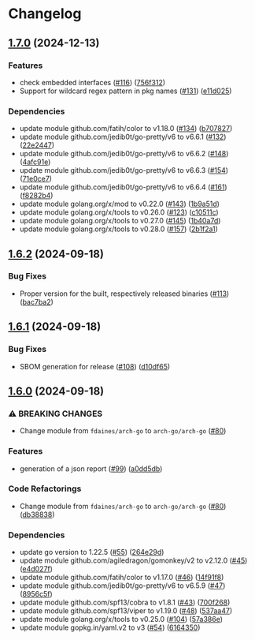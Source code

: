 # Changelog

## [1.7.0](https://github.com/arch-go/arch-go/compare/v1.6.2...v1.7.0) (2024-12-13)


### Features

* check embedded interfaces ([#116](https://github.com/arch-go/arch-go/issues/116)) ([756f312](https://github.com/arch-go/arch-go/commit/756f312519b88570aabe9dbc6350dcf78740af22))
* Support for wildcard regex pattern in pkg names ([#131](https://github.com/arch-go/arch-go/issues/131)) ([e11d025](https://github.com/arch-go/arch-go/commit/e11d025d797f362c0d12e808154d0ae71a754639))


### Dependencies

* update module github.com/fatih/color to v1.18.0 ([#134](https://github.com/arch-go/arch-go/issues/134)) ([b707827](https://github.com/arch-go/arch-go/commit/b707827f8607ef866435de27f31c51c7e60f66ac))
* update module github.com/jedib0t/go-pretty/v6 to v6.6.1 ([#132](https://github.com/arch-go/arch-go/issues/132)) ([22e2447](https://github.com/arch-go/arch-go/commit/22e24475db362ee6b1ec6641c0faea22f5fe6c08))
* update module github.com/jedib0t/go-pretty/v6 to v6.6.2 ([#148](https://github.com/arch-go/arch-go/issues/148)) ([4afc91e](https://github.com/arch-go/arch-go/commit/4afc91e6d4c1c91f569d429647bc53ac649db676))
* update module github.com/jedib0t/go-pretty/v6 to v6.6.3 ([#154](https://github.com/arch-go/arch-go/issues/154)) ([71e0ce7](https://github.com/arch-go/arch-go/commit/71e0ce70e6b21af169075765a0d614d43ba0d842))
* update module github.com/jedib0t/go-pretty/v6 to v6.6.4 ([#161](https://github.com/arch-go/arch-go/issues/161)) ([f8282b4](https://github.com/arch-go/arch-go/commit/f8282b4b0c5421e7b6f381e88f27e914eaf46f9b))
* update module golang.org/x/mod to v0.22.0 ([#143](https://github.com/arch-go/arch-go/issues/143)) ([1b9a51d](https://github.com/arch-go/arch-go/commit/1b9a51d8e3eeb8907f64b2fc039d6a40ca9f326a))
* update module golang.org/x/tools to v0.26.0 ([#123](https://github.com/arch-go/arch-go/issues/123)) ([c10511c](https://github.com/arch-go/arch-go/commit/c10511cdd395a0342db725474c6d09882cc17176))
* update module golang.org/x/tools to v0.27.0 ([#145](https://github.com/arch-go/arch-go/issues/145)) ([1b40a7d](https://github.com/arch-go/arch-go/commit/1b40a7d27b40c8b82e3fbdb898a4faca4e539d1d))
* update module golang.org/x/tools to v0.28.0 ([#157](https://github.com/arch-go/arch-go/issues/157)) ([2b1f2a1](https://github.com/arch-go/arch-go/commit/2b1f2a13ed83d02b7ca52311e07fedff73e3800a))

## [1.6.2](https://github.com/arch-go/arch-go/compare/v1.6.1...v1.6.2) (2024-09-18)


### Bug Fixes

* Proper version for the built, respectively released binaries ([#113](https://github.com/arch-go/arch-go/issues/113)) ([bac7ba2](https://github.com/arch-go/arch-go/commit/bac7ba22ed3bdf82781f13aaeb1ab8be24672f6f))

## [1.6.1](https://github.com/arch-go/arch-go/compare/v1.6.0...v1.6.1) (2024-09-18)


### Bug Fixes

* SBOM generation for release ([#108](https://github.com/arch-go/arch-go/issues/108)) ([d10df65](https://github.com/arch-go/arch-go/commit/d10df65e0a650917f2689675e96239f59efdcb40))

## [1.6.0](https://github.com/arch-go/arch-go/compare/v1.5.4...v1.6.0) (2024-09-18)


### ⚠ BREAKING CHANGES

* Change module from `fdaines/arch-go` to `arch-go/arch-go` ([#80](https://github.com/arch-go/arch-go/issues/80))

### Features

* generation of a json report ([#99](https://github.com/arch-go/arch-go/issues/99)) ([a0dd5db](https://github.com/arch-go/arch-go/commit/a0dd5dba91d54a3834a109db9b129641e28503a2))


### Code Refactorings

* Change module from `fdaines/arch-go` to `arch-go/arch-go` ([#80](https://github.com/arch-go/arch-go/issues/80)) ([db38838](https://github.com/arch-go/arch-go/commit/db38838ba17c2d0ba104f1bf413f4e53278267e3))


### Dependencies

* update go version to 1.22.5 ([#55](https://github.com/arch-go/arch-go/issues/55)) ([264e29d](https://github.com/arch-go/arch-go/commit/264e29de25945713b048354fe44bb0485310e99e))
* update module github.com/agiledragon/gomonkey/v2 to v2.12.0 ([#45](https://github.com/arch-go/arch-go/issues/45)) ([e4d027f](https://github.com/arch-go/arch-go/commit/e4d027fde751995e4e230e6afb00c629864d4ad3))
* update module github.com/fatih/color to v1.17.0 ([#46](https://github.com/arch-go/arch-go/issues/46)) ([14f91f8](https://github.com/arch-go/arch-go/commit/14f91f872d93c39c4fecbc4ab16bbf6fdd990aed))
* update module github.com/jedib0t/go-pretty/v6 to v6.5.9 ([#47](https://github.com/arch-go/arch-go/issues/47)) ([8956c5f](https://github.com/arch-go/arch-go/commit/8956c5fd95cf496a56b1c613746e1df19b24fa94))
* update module github.com/spf13/cobra to v1.8.1 ([#43](https://github.com/arch-go/arch-go/issues/43)) ([700f268](https://github.com/arch-go/arch-go/commit/700f268b66538f4fb332e68634eccc37a400743d))
* update module github.com/spf13/viper to v1.19.0 ([#48](https://github.com/arch-go/arch-go/issues/48)) ([537aa47](https://github.com/arch-go/arch-go/commit/537aa4715e6b60ba412b4d140499c4c49e66c9e1))
* update module golang.org/x/tools to v0.25.0 ([#104](https://github.com/arch-go/arch-go/issues/104)) ([57a386e](https://github.com/arch-go/arch-go/commit/57a386ebd9be2edf8a6f4c6106fb0cb0a6a3a55e))
* update module gopkg.in/yaml.v2 to v3 ([#54](https://github.com/arch-go/arch-go/issues/54)) ([6164350](https://github.com/arch-go/arch-go/commit/6164350a86a891a811a278feb50e26853768ff8a))
